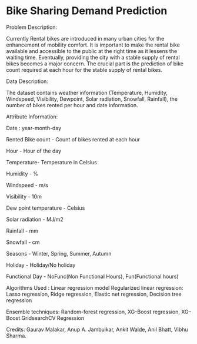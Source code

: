 # Bike Sharing Demand Prediction

Problem Description:

Currently Rental bikes are introduced in many urban cities for the enhancement of mobility comfort. 
It is important to make the rental bike available and accessible to the public at the right time as it lessens the waiting time. Eventually, providing the city with a stable supply of rental bikes becomes a major concern. The crucial part is the prediction of bike count required at each hour for the stable supply of rental bikes. 

Data Description:

The dataset contains weather information (Temperature, Humidity, Windspeed, Visibility, Dewpoint, Solar radiation, Snowfall, Rainfall), the number of bikes rented per hour and date information.

Attribute Information:

Date : year-month-day

Rented Bike count - Count of bikes rented at each hour

Hour - Hour of the day

Temperature- Temperature in Celsius

Humidity - %

Windspeed - m/s

Visibility - 10m

Dew point temperature - Celsius

Solar radiation - MJ/m2

Rainfall - mm

Snowfall - cm

Seasons - Winter, Spring, Summer, Autumn

Holiday - Holiday/No holiday

Functional Day - NoFunc(Non Functional Hours), Fun(Functional hours)



Algorithms Used :
Linear regression model
Regularized linear regression:
Lasso regression, Ridge regression, Elastic net regression,
Decision tree regression
 
 

Ensemble techniques:
Random-forest regression, XG–Boost regression, XG–Boost GridsearchCV Regression



Credits:
Gaurav Malakar, Anup A. Jambulkar, Ankit Walde, Anil Bhatt, Vibhu Sharma.
